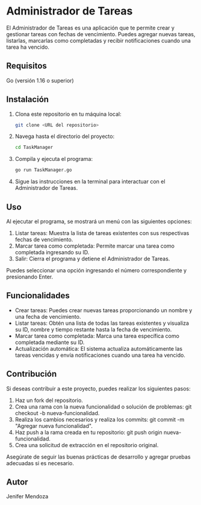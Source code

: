 # Administrador de Tareas

El Administrador de Tareas es una aplicación que te permite crear y gestionar tareas con fechas de vencimiento. Puedes agregar nuevas tareas, listarlas, marcarlas como completadas y recibir notificaciones cuando una tarea ha vencido.

## Requisitos

Go (versión 1.16 o superior)

## Instalación

1. Clona este repositorio en tu máquina local:

    ```bash
    git clone <URL del repositorio>
    ```

2. Navega hasta el directorio del proyecto:

    ```bash
    cd TaskManager
    ```

3. Compila y ejecuta el programa:

    ```bash
    go run TaskManager.go
    ```

4. Sigue las instrucciones en la terminal para interactuar con el Administrador de Tareas.

## Uso

Al ejecutar el programa, se mostrará un menú con las siguientes opciones:

1. Listar tareas: Muestra la lista de tareas existentes con sus respectivas fechas de vencimiento.
2. Marcar tarea como completada: Permite marcar una tarea como completada ingresando su ID.
3. Salir: Cierra el programa y detiene el Administrador de Tareas.

Puedes seleccionar una opción ingresando el número correspondiente y presionando Enter.

## Funcionalidades

- Crear tareas: Puedes crear nuevas tareas proporcionando un nombre y una fecha de vencimiento.
- Listar tareas: Obtén una lista de todas las tareas existentes y visualiza su ID, nombre y tiempo restante hasta la fecha de vencimiento.
- Marcar tarea como completada: Marca una tarea específica como completada mediante su ID.
- Actualización automática: El sistema actualiza automáticamente las tareas vencidas y envía notificaciones cuando una tarea ha vencido.

## Contribución

Si deseas contribuir a este proyecto, puedes realizar los siguientes pasos:

1. Haz un fork del repositorio.
2. Crea una rama con la nueva funcionalidad o solución de problemas: git checkout -b nueva-funcionalidad.
3. Realiza los cambios necesarios y realiza los commits: git commit -m "Agregar nueva funcionalidad".
4. Haz push a la rama creada en tu repositorio: git push origin nueva-funcionalidad.
5. Crea una solicitud de extracción en el repositorio original.

Asegúrate de seguir las buenas prácticas de desarrollo y agregar pruebas adecuadas si es necesario.

## Autor

Jenifer Mendoza
